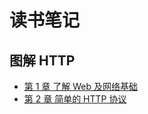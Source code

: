 # 读书笔记

## 图解 HTTP

- [第 1 章 了解 Web 及网络基础](./图解%20HTTP「读书笔记」/第%201%20章%20了解%20Web%20及网络基础/notes.html)
- [第 2 章 简单的 HTTP 协议](./图解%20HTTP「读书笔记」/第%202%20章%20简单的%20HTTP%20协议/notes.html)



